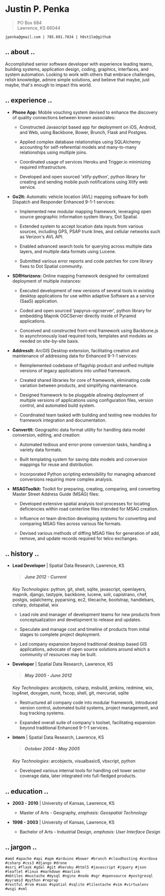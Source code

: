 Justin P. Penka
===============

> PO Box 684  
> Lawrence, KS 66044

    jpenka@gmail.com | 785.691.7834 | h0st1le@github

**.. about ..**  
---------------

Accomplished senior software developer with experience leading teams, building systems, application design, coding, graphics, interfaces, and system automation. Looking to work with others that embrace challenges, relish knowledge, admire simple solutions, and believe that maybe, just maybe, that's enough to impact this world.

**.. experience ..**  
--------------------

* __Phone App:__ Mobile vouching system devised to enhance the discovery of quality connections between known associates:

    * Constructed Javascript based app for deployment on iOS, Android, and Web, using Backbone, Bower, Brunch, Flask and Postgres.

    * Applied complex database relationships using SQLAlchemy accounting for self-referential models and many-to-many relationships using multiple joins.

    * Coordinated usage of services Heroku and Trigger.io minimizing required infrastructure.

    * Developed and open sourced 'xtify-python', python library for creating and sending mobile push notifications using Xtify web service.

* __Go2It:__ Automatic vehicle location (AVL) mapping software for both Dispatch and Responder Enhanced 9-1-1 services:

    * Implemented new modular mapping framework, leveraging open source geographic information system library, Dot Spatial.

    * Extended system to accept location data inputs from various sources, including GPS, PSAP trunk lines, and cellular networks such as Verizon's AVL API.

    * Enabled advanced search tools for querying across multiple data layers, and multiple data formats using Lucene.

    * Submitted various error reports and code patches for core library fixes to Dot Spatial community.

* __SDRHorizons:__ Online mapping framework designed for centralized deployment of multiple instances:

    * Executed development of new versions of several tools in existing desktop applications for use within adaptive Software as a service (SaaS) application.

    * Coded and open sourced 'papyrus-ogcserver', python library for embedding Mapnik OGCServer directly inside of Pyramid applications.

    * Conceived and constructed front-end framework using Backbone.js to asynchronously load required tools, templates and modules as needed on site-by-site basis.

* __AddressIt:__ ArcGIS Desktop extension, facilitating creation and maintenance of addressing data for Enhanced 9-1-1 services:

    * Reimplemented codebase of flagship product and unified multiple versions of legacy applications into unified framework.

    * Created shared libraries for core of framework, eliminating code variation between products, and simplifying maintenance.

    * Designed framework to be pluggable allowing deployment of multiple versions of applications using configuration files, version control, and automated build system.

    * Coordinated team tasked with building and testing new modules for framework integration and documentation.

* __ConvertIt:__ Geographic data format utility for handling data model conversion, editing, and creation:

    * Automated tedious and error-prone conversion tasks, handling a variety data formats.

    * Built templating system for saving data models and conversion mappings for reuse and distribution.

    * Incorporated Python scripting extensibility for managing advanced conversions requiring more complex analysis.

* __MSAGToolkit:__ Toolkit for preparing, creating, comparing, and converting Master Street Address Guide (MSAG) files:

    * Developed extensive spatial analysis tool processes for locating deficiencies within road centerline files intended for MSAG creation.

    * Influence on team direction developing systems for converting and comparing MSAG files across various file formats.

    * Devised various methods of diffing MSAG files for generation of add, remove, and update records required for telco exchanges.

**.. history ..**  
-----------------

* __Lead Developer__ | Spatial Data Research, Lawrence, KS

    > ##### June 2012 - Current

     _Key Technologies:_ python, git, shell, sqlite, javascript, openlayers, mapnik, django, tastypie, backbone, lucene, solr, capistrano, chef, postgis, sqlalchemy, pyparsing, ec2, tilecache, bootstrap, handlebars, csharp, dotspatial, wix 


    * Lead role and manager of development teams for new products from conceptualization and development to release and updates.

    * Speculate and manage cost and timeline of products from initial stages to complete project deployment.

    * Led company expansion beyond traditional desktop based GIS applications, advocate of open source solutions around which a community of resources may be built.


* __Developer__ | Spatial Data Research, Lawrence, KS

    > ##### May 2005 - June 2012

     _Key Technologies:_ arcobjects, csharp, msbuild, jenkins, redmine, wix, log4net, doxygen, nunit, fxcop, shell, git, mercurial, sqlite 


    * Restructured all company code into modular framework, introduced version control, automated build systems, project management, and bug tracking systems.

    * Expanded overall suite of company's toolset, facilitating expansion beyond traditional Enhanced 9-1-1 services.


* __Intern__ | Spatial Data Research, Lawrence, KS

    > ##### October 2004 - May 2005

     _Key Technologies:_ arcobjects, visualbasic6, vbscript, python 


    * Developed various internal tools for handling cell tower sector coverage data, later integrated into full-fledged products.


**.. education ..**  
-------------------

* __2003 - 2010__ | University of Kansas, Lawrence, KS

    * Master of Arts - Geography, *emphasis: Geospatial Technology*

* __1998 - 2003__ | University of Kansas, Lawrence, KS

    * Bachelor of Arts - Industrial Design, *emphasis: User Interface Design*

**.. jargon ..**  
----------------

    #amd #apache #api #apm #arduino #bower #brunch #cloudhosting #cordova #csharp #css3 #django #drone
    #esri #flask #gdal #git #heroku #html5 #javascript #jquery #json #leaflet #linux #markdown #mavlink
    #mbtiles #mustache #mysql #nginx #node #ogr #opensource #postgresql #pyramid #python #reprap
    #restful #rvm #saas #spatial #sqlite #tilestache #vim #virtualenv #wsgi #xml 
